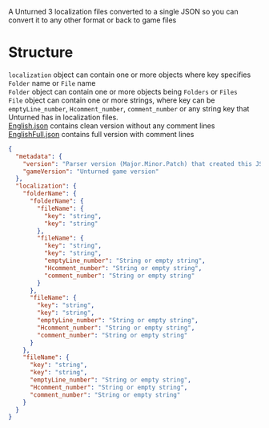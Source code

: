 A Unturned 3 localization files converted to a single JSON so you can convert it to any other format or back to game files

# Structure
`localization` object can contain one or more objects where key specifies `Folder` name or `File` name\
`Folder` object can contain one or more objects being `Folders` or `Files`\
`File` object can contain one or more strings, where key can be `emptyLine_number`, `Hcomment_number`, `comment_number` or any string key that Unturned has in localization files.\
[English.json](https://github.com/kulkaGM/Unturned-JSON-Localization/blob/main/English.json) contains clean version without any comment lines\
[EnglishFull.json](https://github.com/kulkaGM/Unturned-JSON-Localization/blob/main/EnglishFull.json) contains full version with comment lines
```JSON
{
  "metadata": {
    "version": "Parser version (Major.Minor.Patch) that created this JSON file, in case Major or Minor is different then localization JSON structure probably changed and your script will broke",
    "gameVersion": "Unturned game version"
  },
  "localization": {
    "folderName": {
      "folderName": {
        "fileName": {
          "key": "string",
          "key": "string"
        },
        "fileName": {
          "key": "string",
          "key": "string",
          "emptyLine_number": "String or empty string",
          "Hcomment_number": "String or empty string",
          "comment_number": "String or empty string"
        }
      },
      "fileName": {
        "key": "string",
        "key": "string",
        "emptyLine_number": "String or empty string",
        "Hcomment_number": "String or empty string",
        "comment_number": "String or empty string"
      }
    },
    "fileName": {
      "key": "string",
      "key": "string",
      "emptyLine_number": "String or empty string",
      "Hcomment_number": "String or empty string",
      "comment_number": "String or empty string"
    }
  }
}
```
